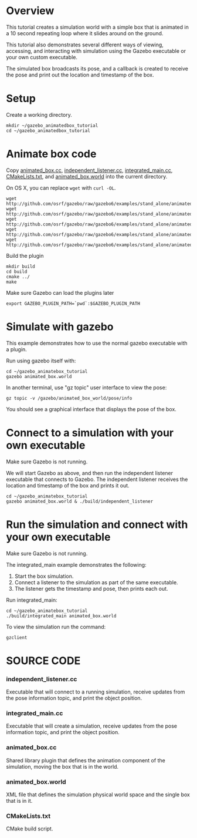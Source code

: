 # Overview

This tutorial creates a simulation world with a simple box that is animated
in a 10 second repeating loop where it slides around on the ground.

This tutorial also demonstrates several different ways of viewing,
accessing, and interacting with simulation using the Gazebo executable
or your own custom executable.

The simulated box broadcasts its pose,
and a callback is created to receive the pose
and print out the location and timestamp of the box.

# Setup

Create a working directory.

~~~
mkdir ~/gazebo_animatedbox_tutorial
cd ~/gazebo_animatedbox_tutorial
~~~

# Animate box code

Copy [animated_box.cc](https://github.com/osrf/gazebo/blob/gazebo6/examples/stand_alone/animated_box/animated_box.cc), [independent_listener.cc](https://github.com/osrf/gazebo/blob/gazebo6/examples/stand_alone/animated_box/independent_listener.cc), [integrated_main.cc](https://github.com/osrf/gazebo/blob/gazebo6/examples/stand_alone/animated_box/integrated_main.cc), [CMakeLists.txt](https://github.com/osrf/gazebo/blob/gazebo6/examples/stand_alone/animated_box/CMakeLists.txt), and [animated_box.world](https://github.com/osrf/gazebo/blob/gazebo6/examples/stand_alone/animated_box/animated_box.world) into the current directory.

On OS X, you can replace `wget` with `curl -OL`.

~~~
wget http://github.com/osrf/gazebo/raw/gazebo6/examples/stand_alone/animated_box/animated_box.cc
wget http://github.com/osrf/gazebo/raw/gazebo6/examples/stand_alone/animated_box/independent_listener.cc
wget http://github.com/osrf/gazebo/raw/gazebo6/examples/stand_alone/animated_box/integrated_main.cc
wget http://github.com/osrf/gazebo/raw/gazebo6/examples/stand_alone/animated_box/CMakeLists.txt
wget http://github.com/osrf/gazebo/raw/gazebo6/examples/stand_alone/animated_box/animated_box.world
~~~

Build the plugin

~~~
mkdir build
cd build
cmake ../
make
~~~

Make sure Gazebo can load the plugins later

~~~
export GAZEBO_PLUGIN_PATH=`pwd`:$GAZEBO_PLUGIN_PATH
~~~

# Simulate with gazebo

This example demonstrates how to use the normal
gazebo executable with a plugin.

Run using gazebo itself with:

~~~
cd ~/gazebo_animatebox_tutorial
gazebo animated_box.world
~~~

In another terminal, use "gz topic" user interface to view the pose:

~~~
gz topic -v /gazebo/animated_box_world/pose/info
~~~

You should see a graphical interface that displays the pose of the box.

# Connect to a simulation with your own executable

Make sure Gazebo is not running.

We will start Gazebo as above, and then run the independent listener
executable that connects to Gazebo. The independent listener receives
the location and timestamp of the box and prints it out.

~~~
cd ~/gazebo_animatebox_tutorial
gazebo animated_box.world & ./build/independent_listener
~~~

# Run the simulation and connect with your own executable

Make sure Gazebo is not running.

The integrated_main example demonstrates the following:

1. Start the box simulation.
2. Connect a listener to the simulation as part of the same executable.
3. The listener gets the timestamp and pose, then prints each out.

Run integrated_main:

~~~
cd ~/gazebo_animatebox_tutorial
./build/integrated_main animated_box.world
~~~

To view the simulation run the command:

~~~
gzclient
~~~

# SOURCE CODE

### independent_listener.cc

  Executable that will connect to a running simulation, receive updates from the pose information topic, and print the object position.

### integrated_main.cc

  Executable that will create a simulation, receive updates from the pose information topic, and print the object position.

### animated_box.cc

  Shared library plugin that defines the animation component of the simulation, moving the box that is in the world.

### animated_box.world

  XML file that defines the simulation physical world space and the single box that is in it.

### CMakeLists.txt

  CMake build script.
